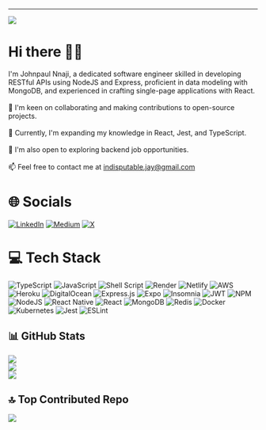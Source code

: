 ---
[![](https://visitcount.itsvg.in/api?id=deXcripter&icon=8&color=11)](https://visitcount.itsvg.in)

# Hi there 👋🏽
I'm Johnpaul Nnaji, a dedicated software engineer skilled in developing RESTful APIs using NodeJS and Express, proficient in data modeling with MongoDB, and experienced in crafting single-page applications with React.<br><br>👀 I'm keen on collaborating and making contributions to open-source projects.<br><br>🌱 Currently, I'm expanding my knowledge in React, Jest, and TypeScript.<br><br>💞️ I'm also open to exploring backend job opportunities.<br><br>📫 Feel free to contact me at indisputable.jay@gmail.com


# 🌐 Socials 
[![LinkedIn](https://img.shields.io/badge/LinkedIn-%230077B5.svg?logo=linkedin&logoColor=white)](https://linkedin.com/in/deXcripter) [![Medium](https://img.shields.io/badge/Medium-12100E?logo=medium&logoColor=white)](https://medium.com/@deXcripter) [![X](https://img.shields.io/badge/X-black.svg?logo=X&logoColor=white)](https://x.com/deXcripter) 

# 💻 Tech Stack
![TypeScript](https://img.shields.io/badge/typescript-%23007ACC.svg?style=for-the-badge&logo=typescript&logoColor=white) ![JavaScript](https://img.shields.io/badge/javascript-%23323330.svg?style=for-the-badge&logo=javascript&logoColor=%23F7DF1E) ![Shell Script](https://img.shields.io/badge/shell_script-%23121011.svg?style=for-the-badge&logo=gnu-bash&logoColor=white) ![Render](https://img.shields.io/badge/Render-%46E3B7.svg?style=for-the-badge&logo=render&logoColor=white) ![Netlify](https://img.shields.io/badge/netlify-%23000000.svg?style=for-the-badge&logo=netlify&logoColor=#00C7B7) ![AWS](https://img.shields.io/badge/AWS-%23FF9900.svg?style=for-the-badge&logo=amazon-aws&logoColor=white) ![Heroku](https://img.shields.io/badge/heroku-%23430098.svg?style=for-the-badge&logo=heroku&logoColor=white) ![DigitalOcean](https://img.shields.io/badge/DigitalOcean-%230167ff.svg?style=for-the-badge&logo=digitalOcean&logoColor=white) ![Express.js](https://img.shields.io/badge/express.js-%23404d59.svg?style=for-the-badge&logo=express&logoColor=%2361DAFB) ![Expo](https://img.shields.io/badge/expo-1C1E24?style=for-the-badge&logo=expo&logoColor=#D04A37) ![Insomnia](https://img.shields.io/badge/Insomnia-black?style=for-the-badge&logo=insomnia&logoColor=5849BE) ![JWT](https://img.shields.io/badge/JWT-black?style=for-the-badge&logo=JSON%20web%20tokens) ![NPM](https://img.shields.io/badge/NPM-%23CB3837.svg?style=for-the-badge&logo=npm&logoColor=white) ![NodeJS](https://img.shields.io/badge/node.js-6DA55F?style=for-the-badge&logo=node.js&logoColor=white) ![React Native](https://img.shields.io/badge/react_native-%2320232a.svg?style=for-the-badge&logo=react&logoColor=%2361DAFB) ![React](https://img.shields.io/badge/react-%2320232a.svg?style=for-the-badge&logo=react&logoColor=%2361DAFB) ![MongoDB](https://img.shields.io/badge/MongoDB-%234ea94b.svg?style=for-the-badge&logo=mongodb&logoColor=white) ![Redis](https://img.shields.io/badge/redis-%23DD0031.svg?style=for-the-badge&logo=redis&logoColor=white) ![Docker](https://img.shields.io/badge/docker-%230db7ed.svg?style=for-the-badge&logo=docker&logoColor=white) ![Kubernetes](https://img.shields.io/badge/kubernetes-%23326ce5.svg?style=for-the-badge&logo=kubernetes&logoColor=white) ![Jest](https://img.shields.io/badge/-jest-%23C21325?style=for-the-badge&logo=jest&logoColor=white) ![ESLint](https://img.shields.io/badge/ESLint-4B3263?style=for-the-badge&logo=eslint&logoColor=white)

## 📊 GitHub Stats
![](https://github-readme-stats.vercel.app/api?username=deXcripter&theme=react&hide_border=true&include_all_commits=false&count_private=false)<br/>
![](https://github-readme-streak-stats.herokuapp.com/?user=deXcripter&theme=react&hide_border=true)<br/>
![](https://github-readme-stats.vercel.app/api/top-langs/?username=deXcripter&theme=react&hide_border=true&include_all_commits=false&count_private=false&layout=compact)

## 🔝 Top Contributed Repo
![](https://github-contributor-stats.vercel.app/api?username=deXcripter&limit=5&theme=gitdimmed&combine_all_yearly_contributions=true)



<!-- Proudly created with GPRM ( https://gprm.itsvg.in ) -->
